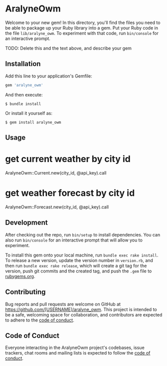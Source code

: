 # AralyneOwm

Welcome to your new gem! In this directory, you'll find the files you need to be able to package up your Ruby library into a gem. Put your Ruby code in the file `lib/aralyne_owm`. To experiment with that code, run `bin/console` for an interactive prompt.

TODO: Delete this and the text above, and describe your gem

## Installation

Add this line to your application's Gemfile:

```ruby
gem 'aralyne_owm'
```

And then execute:

    $ bundle install

Or install it yourself as:

    $ gem install aralyne_owm

## Usage

# get current weather by city id

AralyneOwm::Current.new(city_id, @api_key).call

# get weather forecast by city id
AralyneOwm::Forecast.new(city_id, @api_key).call

## Development

After checking out the repo, run `bin/setup` to install dependencies. You can also run `bin/console` for an interactive prompt that will allow you to experiment.

To install this gem onto your local machine, run `bundle exec rake install`. To release a new version, update the version number in `version.rb`, and then run `bundle exec rake release`, which will create a git tag for the version, push git commits and the created tag, and push the `.gem` file to [rubygems.org](https://rubygems.org).

## Contributing

Bug reports and pull requests are welcome on GitHub at https://github.com/[USERNAME]/aralyne_owm. This project is intended to be a safe, welcoming space for collaboration, and contributors are expected to adhere to the [code of conduct](https://github.com/[USERNAME]/aralyne_owm/blob/master/CODE_OF_CONDUCT.md).

## Code of Conduct

Everyone interacting in the AralyneOwm project's codebases, issue trackers, chat rooms and mailing lists is expected to follow the [code of conduct](https://github.com/[USERNAME]/aralyne_owm/blob/master/CODE_OF_CONDUCT.md).
